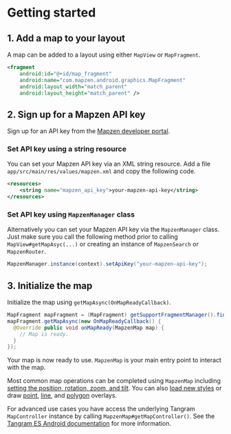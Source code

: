 # Getting started

## 1. Add a map to your layout

A map can be added to a layout using either `MapView` or `MapFragment`.

```xml
<fragment
    android:id="@+id/map_fragment"
    android:name="com.mapzen.android.graphics.MapFragment"
    android:layout_width="match_parent"
    android:layout_height="match_parent" />
```

## 2. Sign up for a Mapzen API key

Sign up for an API key from the [Mapzen developer portal](https://mapzen.com/documentation/overview/).

### Set API key using a string resource

You can set your Mapzen API key via an XML string resource. Add a file `app/src/main/res/values/mapzen.xml` and copy the following code.

```xml
<resources>
    <string name="mapzen_api_key">your-mapzen-api-key</string>
</resources>
```

### Set API key using `MapzenManager` class

Alternatively you can set your Mapzen API key via the `MapzenManager` class. Just make sure you call the following method prior to calling `MapView#getMapAsyc(...)` or creating an instance of `MapzenSearch` or `MapzenRouter`.

```java
MapzenManager.instance(context).setApiKey("your-mapzen-api-key");
```

## 3. Initialize the map

Initialize the map using `getMapAsync(OnMapReadyCallback)`.

```java
MapFragment mapFragment = (MapFragment) getSupportFragmentManager().findFragmentById(R.id.map_fragment);
mapFragment.getMapAsync(new OnMapReadyCallback() {
  @Override public void onMapReady(MapzenMap map) {
    // Map is ready.
  }
});
```

Your map is now ready to use. `MapzenMap` is your main entry point to interact with the map.

Most common map operations can be completed using `MapzenMap` including [setting the position, rotation, zoom, and tilt](https://mapzen.com/documentation/android/basic-functions/). You can also [load new styles](https://mapzen.com/documentation/android/styles/) or draw [point](https://mapzen.com/documentation/android/add-features/), [line](https://mapzen.com/documentation/android/add-features/), and [polygon](https://mapzen.com/documentation/android/add-features/) overlays.

For advanced use cases you have access the underlying Tangram `MapController` instance by calling `MapzenMap#getMapController()`. See the [Tangram ES Android documentation](https://mapzen.com/documentation/tangram/Android-API/) for more information.
